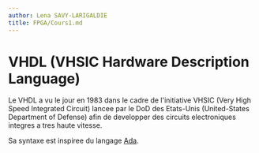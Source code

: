 ```yaml
---
author: Lena SAVY-LARIGALDIE
title: FPGA/Cours1.md
---
```


# VHDL (VHSIC Hardware Description Language)

Le VHDL a vu le jour en 1983 dans le cadre de l'initiative VHSIC (Very High Speed Integrated Circuit) lancee par le DoD des Etats-Unis (United-States Department of Defense) afin de developper des circuits electroniques integres a tres haute vitesse.

Sa syntaxe est inspiree du langage [Ada](https://github.com/Plunne/Nemo/tree/main/ADA).


